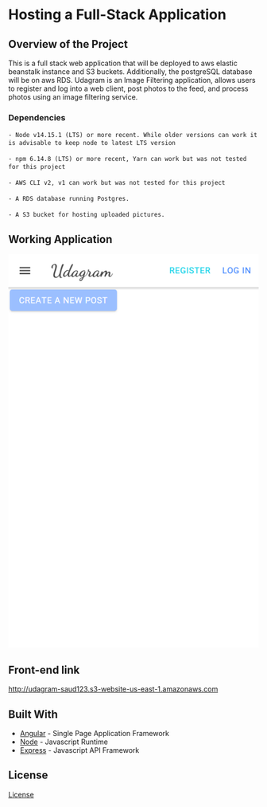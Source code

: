 # Hosting a Full-Stack Application

## Overview of the Project

This is a full stack web application that will be deployed to aws elastic beanstalk instance and S3 buckets. Additionally, the postgreSQL database will be on aws RDS. Udagram is an Image Filtering application, allows users to register and log into a web client, post photos to the feed, and process photos using an image filtering service.

### Dependencies

```
- Node v14.15.1 (LTS) or more recent. While older versions can work it is advisable to keep node to latest LTS version

- npm 6.14.8 (LTS) or more recent, Yarn can work but was not tested for this project

- AWS CLI v2, v1 can work but was not tested for this project

- A RDS database running Postgres.

- A S3 bucket for hosting uploaded pictures.

```
## Working Application
![Image of the application](https://github.com/saudc21/nd0067-c4-deployment-process-project-starter/blob/master/assets/app.png?raw=true)

## Front-end link
http://udagram-saud123.s3-website-us-east-1.amazonaws.com

## 

## Built With

- [Angular](https://angular.io/) - Single Page Application Framework
- [Node](https://nodejs.org) - Javascript Runtime
- [Express](https://expressjs.com/) - Javascript API Framework

## License

[License](LICENSE.txt)
